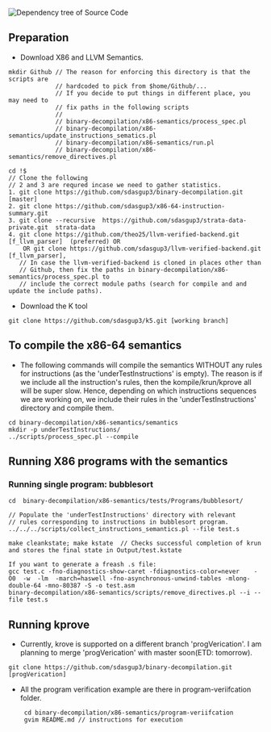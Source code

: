 ![Dependency tree of Source Code](https://github.com/sdasgup3/binary-decompilation/blob/master/x86-semantics/docs/reports/import_graph.png)

## Preparation 
 - Download X86 and LLVM Semantics. 
  ```
  mkdir Github // The reason for enforcing this directory is that the scripts are
               // hardcoded to pick from $home/Github/...
               // If you decide to put things in different place, you may need to
               // fix paths in the following scripts
               //
               // binary-decompilation/x86-semantics/process_spec.pl
               // binary-decompilation/x86-semantics/update_instructions_sematics.pl
               // binary-decompilation/x86-semantics/run.pl
               // binary-decompilation/x86-semantics/remove_directives.pl
  
  cd !$
  // Clone the following
  // 2 and 3 are requred incase we need to gather statistics.
  1. git clone https://github.com/sdasgup3/binary-decompilation.git [master]
  2. git clone https://github.com/sdasgup3/x86-64-instruction-summary.git    
  3. git clone --recursive  https://github.com/sdasgup3/strata-data-private.git  strata-data
  4. git clone https://github.com/theo25/llvm-verified-backend.git [f_llvm_parser]  (preferred) OR
      OR git clone https://github.com/sdasgup3/llvm-verified-backend.git [f_llvm_parser], 
     // In case the llvm-verified-backend is cloned in places other than
     // Github, then fix the paths in binary-decompilation/x86-semantics/process_spec.pl to 
     // include the correct module paths (search for compile and and update the include paths).
  ```

 - Download the K tool
  ```
  git clone https://github.com/sdasgup3/k5.git [working branch]

  ```

## To compile the x86-64 semantics
  - The following commands will compile the semantics WITHOUT any rules for
  instructions (as the 'underTestInstructions' is empty).  The reason is if we
  include all the instruction's rules, then the kompile/krun/kprove all will be
  super slow. Hence, depending on which instructions sequences we are working
  on, we include their rules in the 'underTestInstructions' directory and
  compile them.  
  
  ``` 
  cd binary-decompilation/x86-semantics/semantics 
  mkdir -p underTestInstructions/ 
  ../scripts/process_spec.pl --compile 
  ```

## Running X86 programs with the semantics

### Running single program: bubblesort 
```
cd  binary-decompilation/x86-semantics/tests/Programs/bubblesort/

// Populate the 'underTestInstructions' directory with relevant
// rules corresponding to instructions in bubblesort program.
../../../scripts/collect_instructions_semantics.pl --file test.s

make cleankstate; make kstate  // Checks successful completion of krun and stores the final state in Output/test.kstate

If you want to generate a freash .s file:
gcc test.c -fno-diagnostics-show-caret -fdiagnostics-color=never    -O0  -w  -lm  -march=haswell -fno-asynchronous-unwind-tables -mlong-double-64 -mno-80387 -S -o test.asm
binary-decompilation/x86-semantics/scripts/remove_directives.pl --i --file test.s 
```


## Running kprove
 - Currently, krove is supported on a different branch 'progVerication'. I am planning to merge 'progVerication' with master soon(ETD: tomorrow).
  ```
  git clone https://github.com/sdasgup3/binary-decompilation.git [progVerication]

  ```
 - All the program verification example are there in program-veriifcation
   folder.
   ```
    cd binary-decompilation/x86-semantics/program-veriifcation
    gvim README.md // instructions for execution
   ```
